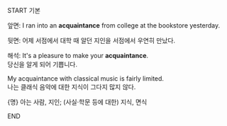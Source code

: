 START
기본

앞면:
I ran into an **acquaintance** from college at the bookstore yesterday.

뒷면:
어제 서점에서 대학 때 알던 지인을 서점에서 우연히 만났다.

해석:
It's a pleasure to make your **acquaintance**.  
당신을 알게 되어 기쁩니다.  

My acquaintance with classical music is fairly limited.  
나는 클래식 음악에 대한 지식이 그다지 많지 않다.  


{명} 아는 사람, 지인; (사실·학문 등에 대한) 지식, 면식
<!--ID: 1744881334113-->
END